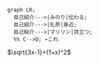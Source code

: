 ```mermaid
graph LR;
  自己紹介--->|みのり|伝わる;
  自己紹介--->|礼奈|身近;
  自己紹介--->|マリリン|目立つ;
  %% C-->D; ←これ
```
$\sqrt{3x-1}+(1+x)^2$
